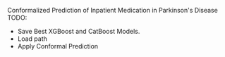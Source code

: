 Conformalized Prediction of Inpatient Medication in Parkinson's Disease
TODO: 
- Save Best XGBoost and CatBoost Models.
- Load path
- Apply Conformal Prediction
